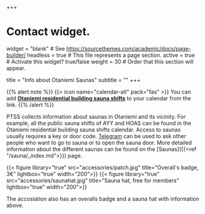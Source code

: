 +++
# Contact widget.
widget = "blank"  # See https://sourcethemes.com/academic/docs/page-builder/
headless = true  # This file represents a page section.
active = true  # Activate this widget? true/false
weight = 30  # Order that this section will appear.

title = "Info about Otaniemi Saunas"
subtitle = ""
+++

{{% alert note %}}
{{< icon name="calendar-alt" pack="fas" >}} You can add [**Otaniemi residential building sauna shifts**](https://calendar.google.com/calendar/embed?src=jpv0nr25o8389bl3mao4q3hb9s%40group.calendar.google.com) to your calendar from the link.
{{% /alert %}}

PTSS collects information about saunas in Otaniemi and its vicinity. For example, all the public sauna shifts of AYY and HOAS can be found in the Otaniemi residential building sauna shifts calendar. Access to saunas usually requires a key or door code. [Telegram](https://t.me/PTSSry) can be used to ask other people who want to go to sauna or to open the sauna door. More detailed information about the different saunas can be found on the [Saunas]({{<ref "/sauna/_index.md">}}) page.

<div class="col-12 col-lg-8">
<div class="row text-center">
{{< figure library="true" src="accessories/patch.jpg" title="Overall's badge, 3€" lightbox="true" width="200">}}
{{< figure library="true" src="accessories/saunahat.jpg" title="Sauna hat, free for members" lightbox="true" width="200">}}
</div>
</div>

The accosiation also has an overalls badge and a sauna hat with information above.
